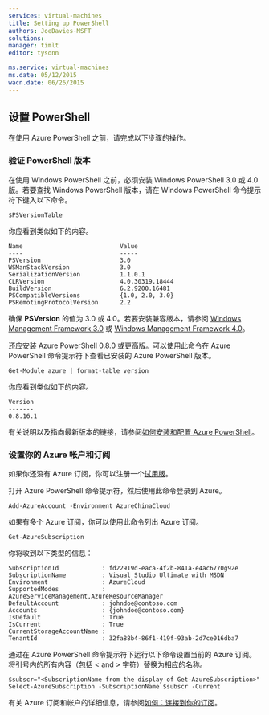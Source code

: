 ```yaml
---
services: virtual-machines
title: Setting up PowerShell
authors: JoeDavies-MSFT
solutions: 
manager: timlt
editor: tysonn

ms.service: virtual-machines
ms.date: 05/12/2015
wacn.date: 06/26/2015
---
```


## 设置 PowerShell

在使用 Azure PowerShell 之前，请完成以下步骤的操作。

### 验证 PowerShell 版本

在使用 Windows PowerShell 之前，必须安装 Windows PowerShell 3.0 或 4.0 版。若要查找 Windows PowerShell 版本，请在 Windows PowerShell 命令提示符下键入以下命令。

	$PSVersionTable

你应看到类似如下的内容。

	Name                           Value
	----                           -----
	PSVersion                      3.0
	WSManStackVersion              3.0
	SerializationVersion           1.1.0.1
	CLRVersion                     4.0.30319.18444
	BuildVersion                   6.2.9200.16481
	PSCompatibleVersions           {1.0, 2.0, 3.0}
	PSRemotingProtocolVersion      2.2

确保 **PSVersion** 的值为 3.0 或 4.0。若要安装兼容版本，请参阅 [Windows Management Framework 3.0](http://www.microsoft.com/download/details.aspx?id=34595) 或 [Windows Management Framework 4.0](http://www.microsoft.com/zh-CN/download/details.aspx?id=40855)。

还应安装 Azure PowerShell 0.8.0 或更高版。可以使用此命令在 Azure PowerShell 命令提示符下查看已安装的 Azure PowerShell 版本。

	Get-Module azure | format-table version

你应看到类似如下的内容。

	Version
	-------
	0.8.16.1

有关说明以及指向最新版本的链接，请参阅[如何安装和配置 Azure PowerShell](../articles/powershell-install-configure.md)。

### 设置你的 Azure 帐户和订阅

如果你还没有 Azure 订阅，你可以注册一个[试用版](https://www.azure.cn/pricing/1rmb-trial/)。

打开 Azure PowerShell 命令提示符，然后使用此命令登录到 Azure。

	Add-AzureAccount -Environment AzureChinaCloud

如果有多个 Azure 订阅，你可以使用此命令列出 Azure 订阅。

	Get-AzureSubscription

你将收到以下类型的信息：

	SubscriptionId            : fd22919d-eaca-4f2b-841a-e4ac6770g92e
	SubscriptionName          : Visual Studio Ultimate with MSDN
	Environment               : AzureCloud
	SupportedModes            : AzureServiceManagement,AzureResourceManager
	DefaultAccount            : johndoe@contoso.com
	Accounts                  : {johndoe@contoso.com}
	IsDefault                 : True
	IsCurrent                 : True
	CurrentStorageAccountName : 
	TenantId                  : 32fa88b4-86f1-419f-93ab-2d7ce016dba7

通过在 Azure PowerShell 命令提示符下运行以下命令设置当前的 Azure 订阅。将引号内的所有内容（包括 < and > 字符）替换为相应的名称。

	$subscr="<SubscriptionName from the display of Get-AzureSubscription>"
	Select-AzureSubscription -SubscriptionName $subscr -Current	

有关 Azure 订阅和帐户的详细信息，请参阅[如何：连接到你的订阅](../articles/powershell-install-configure.md#Connect)。

<!---HONumber=61-->
